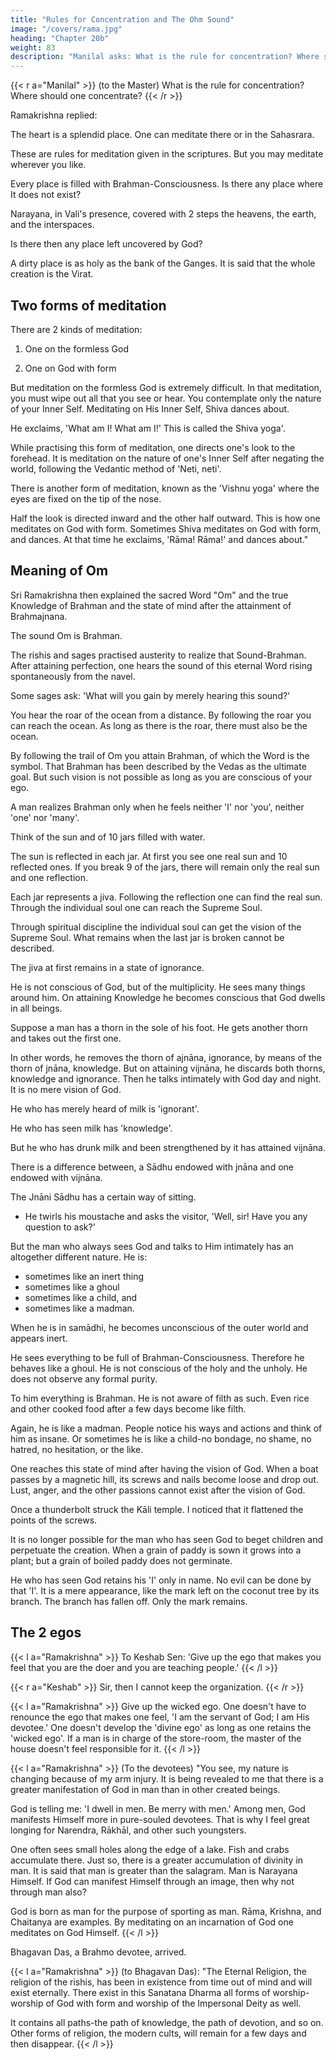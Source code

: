 ```yaml
---
title: "Rules for Concentration and The Ohm Sound"
image: "/covers/rama.jpg"
heading: "Chapter 20b"
weight: 83
description: "Manilal asks: What is the rule for concentration? Where should one concentrate?"
---
```



{{< r a="Manilal" >}}
(to the Master) What is the rule for concentration? Where should one concentrate?
{{< /r >}}

Ramakrishna replied:

The heart is a splendid place. One can meditate there or in the Sahasrara.

These are rules for meditation given in the scriptures. But you may meditate wherever you like.

Every place is filled with Brahman-Consciousness. Is there any place where It does not exist? 

Narayana, in Vali's presence, covered with 2 steps the heavens, the earth, and the interspaces. 

Is there then any place left uncovered by God? 

A dirty place is as holy as the bank of the Ganges. It is said that the whole creation is the Virat.


## Two forms of meditation

There are 2 kinds of meditation:

1. One on the formless God

2. One on God with form

But meditation on the formless God is extremely difficult. In that meditation,  you must wipe out all that you see or hear. You contemplate only the nature of your Inner Self. Meditating on His Inner Self, Shiva dances about. 

He exclaims, 'What am I! What am I!' This is called the Shiva yoga'. 

While practising this form of meditation, one directs one's look to the forehead. It is meditation on the nature of one's Inner Self after negating the world, following the Vedantic method of 'Neti, neti'.

There is another form of meditation, known as the 'Vishnu yoga' where the eyes are fixed on the tip of the nose. 

Half the look is directed inward and the other half outward. This is how one meditates on God with form. Sometimes Shiva meditates on God with form, and dances. At that time he exclaims, 'Rāma! Rāma!' and dances about."


## Meaning of Om

Sri Ramakrishna then explained the sacred Word "Om" and the true Knowledge of Brahman and the state of mind after the attainment of Brahmajnana.

The sound Om is Brahman. 

The rishis and sages practised austerity to realize that Sound-Brahman. After attaining perfection, one hears the sound of this eternal Word rising spontaneously from the navel. 

Some sages ask: 'What will you gain by merely hearing this sound?' 

You hear the roar of the ocean from a distance. By following the roar you can reach the ocean. As long as there is the roar, there must also be the ocean. 

By following the trail of Om you attain Brahman, of which the Word is the symbol. That Brahman has been described by the Vedas as the ultimate goal. But such vision is not possible as long as you are conscious of your ego. 

A man realizes Brahman only when he feels neither 'I' nor 'you', neither 'one' nor 'many'.

Think of the sun and of 10 jars filled with water. 

The sun is reflected in each jar. At first you see one real sun and 10 reflected ones. If you break 9 of the jars, there will remain only the real sun and one reflection. 

Each jar represents a jiva. Following the reflection one can find the real sun. Through the individual soul one can reach the Supreme Soul. 

Through spiritual discipline the individual soul can get the vision of the Supreme Soul. What remains when the last jar is broken cannot be described.

The jiva at first remains in a state of ignorance. 

He is not conscious of God, but of the multiplicity. He sees many things around him. On attaining Knowledge he becomes conscious that God dwells in all beings.

Suppose a man has a thorn in the sole of his foot. He gets another thorn and takes out the first one. 

In other words, he removes the thorn of ajnāna, ignorance, by means of the thorn of jnāna, knowledge. But on attaining vijnāna, he discards both thorns, knowledge and ignorance. Then he talks intimately with God day and night. It is no mere vision of God.

He who has merely heard of milk is 'ignorant'. 

He who has seen milk has 'knowledge'.

But he who has drunk milk and been strengthened by it has attained vijnāna.

<!-- Thus the Master described his own state of mind to the devotees. He was indeed a vijnāni. -->


There is a difference between, a Sādhu endowed with jnāna and one endowed with vijnāna. 

The Jnāni Sādhu has a certain way of sitting. 
- He twirls his moustache and asks the visitor, 'Well, sir! Have you any question to ask?'

But the man who always sees God and talks to Him intimately has an altogether different nature. He is:
- sometimes like an inert thing
- sometimes like a ghoul
- sometimes like a child, and
- sometimes like a madman.

When he is in samādhi, he becomes unconscious of the outer world and appears inert. 

He sees everything to be full of Brahman-Consciousness. Therefore he behaves like a ghoul. He is not conscious of the holy and the unholy. He does not observe any formal purity.

To him everything is Brahman. He is not aware of filth as such. Even rice and other cooked food after a few days become like filth. 

Again, he is like a madman. People notice his ways and actions and think of him as insane. Or sometimes he is like a child-no bondage, no shame, no hatred, no hesitation, or the like.

One reaches this state of mind after having the vision of God. When a boat passes by a magnetic hill, its screws and nails become loose and drop out. Lust, anger, and the other passions cannot exist after the vision of God.


Once a thunderbolt struck the Kāli temple. I noticed that it flattened the points of the screws.

It is no longer possible for the man who has seen God to beget children and perpetuate the creation. When a grain of paddy is sown it grows into a plant; but a grain of boiled paddy does not germinate.

He who has seen God retains his 'I' only in name. No evil can be done by that 'I'. It is a mere appearance, like the mark left on the coconut tree by its branch. The branch has fallen off. Only the mark remains.


## The 2 egos


{{< l a="Ramakrishna" >}}
To Keshab Sen: 'Give up the ego that makes you feel that you are the doer and you are teaching people.'
{{< /l >}}


{{< r a="Keshab" >}}
Sir, then I cannot keep the organization.
{{< /r >}}

{{< l a="Ramakrishna" >}}
Give up the wicked ego. One doesn't have to renounce the ego that makes one feel, 'I am the servant of God; I am His devotee.' One doesn't develop the 'divine ego' as long as one retains the 'wicked ego'. If a man is in charge of the store-room, the master of the house doesn't feel responsible for it.
{{< /l >}}


{{< l a="Ramakrishna" >}}
(To the devotees) "You see, my nature is changing because of my arm injury. It is being revealed to me that there is a greater manifestation of God in man than in other created beings. 

God is telling me: 'I dwell in men. Be merry with men.' Among men, God manifests Himself more in pure-souled devotees. That is why I feel great longing for Narendra, Rākhāl, and other such youngsters.

One often sees small holes along the edge of a lake. Fish and crabs accumulate there. Just so, there is a greater accumulation of divinity in man. It is said that man is greater than the salagram. Man is Narayana Himself. If God can manifest Himself through an image, then why not through man also?

God is born as man for the purpose of sporting as man. Rāma, Krishna, and Chaitanya are examples. By meditating on an incarnation of God one meditates on God Himself.
{{< /l >}}

Bhagavan Das, a Brahmo devotee, arrived.

{{< l a="Ramakrishna" >}}
(to Bhagavan Das): "The Eternal Religion, the religion of the rishis, has been in existence from time out of mind and will exist eternally. There exist in this Sanatana Dharma all forms of worship-worship of God with form and worship of the Impersonal Deity as well. 

It contains all paths-the path of knowledge, the path of devotion, and so on. Other forms of religion, the modern cults, will remain for a few days and then disappear.
{{< /l >}}
